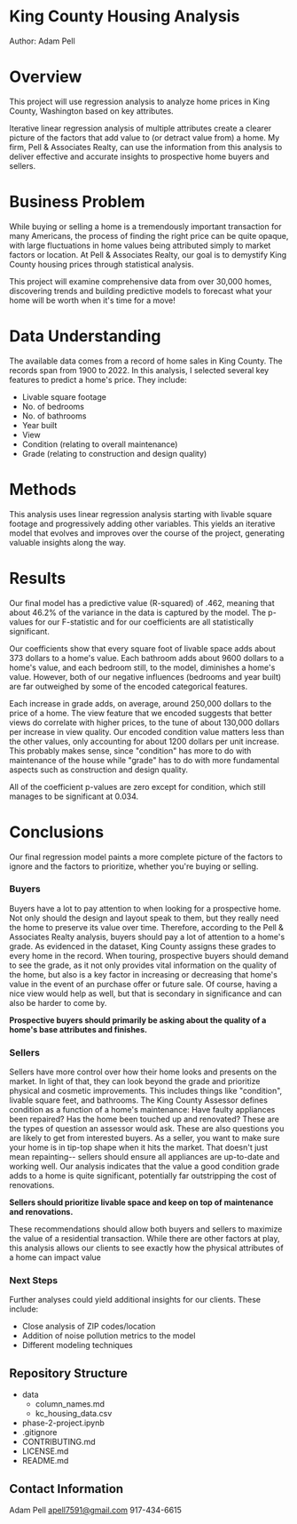 # King County Housing Analysis


Author: Adam Pell

# Overview
This project will use regression analysis to analyze home prices in King County, Washington based on key attributes.

Iterative linear regression analysis of multiple attributes create a clearer picture of the factors that add value to (or detract value from) a home. My firm, Pell & Associates Realty, can use the information from this analysis to deliver effective and accurate insights to prospective home buyers and sellers.

# Business Problem
While buying or selling a home is a tremendously important transaction for many Americans, the process of finding the right price can be quite opaque, with large fluctuations in home values being attributed simply to market factors or location. At Pell & Associates Realty, our goal is to demystify King County housing prices through statistical analysis.

This project will examine comprehensive data from over 30,000 homes, discovering trends and building predictive models to forecast what your home will be worth when it's time for a move!

# Data Understanding
The available data comes from a record of home sales in King County. The records span from 1900 to 2022. In this analysis, I selected several key features to predict a home's price. They include:

- Livable square footage
- No. of bedrooms
- No. of bathrooms
- Year built
- View
- Condition (relating to overall maintenance)
- Grade (relating to construction and design quality)

# Methods
This analysis uses linear regression analysis starting with livable square footage and progressively adding other variables. This yields an iterative model that evolves and improves over the course of the project, generating valuable insights along the way.

# Results
Our final model has a predictive value (R-squared) of .462, meaning that about 46.2% of the variance in the data is captured by the model. The p-values for our F-statistic and for our coefficients are all statistically significant.

Our coefficients show that every square foot of livable space adds about 373 dollars to a home's value. Each bathroom adds about 9600 dollars to a home's value, and each bedroom still, to the model, diminishes a home's value. However, both of our negative influences (bedrooms and year built) are far outweighed by some of the encoded categorical features.

Each increase in grade adds, on average, around 250,000 dollars to the price of a home. The view feature that we encoded suggests that better views do correlate with higher prices, to the tune of about 130,000 dollars per increase in view quality. Our encoded condition value matters less than the other values, only accounting for about 1200 dollars per unit increase. This probably makes sense, since "condition" has more to do with maintenance of the house while "grade" has to do with more fundamental aspects such as construction and design quality.

All of the coefficient p-values are zero except for condition, which still manages to be significant at 0.034.

# Conclusions
Our final regression model paints a more complete picture of the factors to ignore and the factors to prioritize, whether you're buying or selling.

### Buyers

Buyers have a lot to pay attention to when looking for a prospective home. Not only should the design and layout speak to them, but they really need the home to preserve its value over time. Therefore, according to the Pell & Associates Realty analysis, buyers should pay a lot of attention to a home's grade. As evidenced in the dataset, King County assigns these grades to every home in the record. When touring, prospective buyers should demand to see the grade, as it not only provides vital information on the quality of the home, but also is a key factor in increasing or decreasing that home's value in the event of an purchase offer or future sale. Of course, having a nice view would help as well, but that is secondary in significance and can also be harder to come by.

**Prospective buyers should primarily be asking about the quality of a home's base attributes and finishes.**

### Sellers

Sellers have more control over how their home looks and presents on the market. In light of that, they can look beyond the grade and prioritize physical and cosmetic improvements. This includes things like "condition", livable square feet, and bathrooms. The King County Assessor defines condition as a function of a home's maintenance: Have faulty appliances been repaired? Has the home been touched up and renovated? These are the types of question an assessor would ask. These are also questions you are likely to get from interested buyers. As a seller, you want to make sure your home is in tip-top shape when it hits the market. That doesn't just mean repainting-- sellers should ensure all appliances are up-to-date and working well. Our analysis indicates that the value a good condition grade adds to a home is quite significant, potentially far outstripping the cost of renovations.

**Sellers should prioritize livable space and keep on top of maintenance and renovations.**

These recommendations should allow both buyers and sellers to maximize the value of a residential transaction. While there are other factors at play, this analysis allows our clients to see exactly how the physical attributes of a home can impact value

### Next Steps
Further analyses could yield additional insights for our clients. These include:

- Close analysis of ZIP codes/location
- Addition of noise pollution metrics to the model
- Different modeling techniques

## Repository Structure

- data
    - column_names.md
    - kc_housing_data.csv
- phase-2-project.ipynb
- .gitignore
- CONTRIBUTING.md
- LICENSE.md
- README.md

## Contact Information
Adam Pell
apell7591@gmail.com
917-434-6615